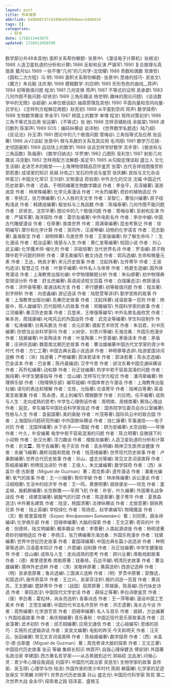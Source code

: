 ```yaml
---
layout: post
title: 书本推荐
abbrlink: b48008fd7c63406a9299dbeecd4b0d34
tags: []
categories:
  - 好书
date: 1716513443975
updated: 1716513450390
---
```


<span style="color: #373a40;">数学部分共48本其他</span>\ <span style="color: #373a40;">面积关系帮你解题- 张景中</span>\ <span style="color: #373a40;">《漫话电子计算机》张根法</span>\ <span style="color: #373a40;">1988 人造卫星轨道的分析和计算</span>\ <span style="color: #373a40;">1986 反射和反演 严镇军</span>\ <span style="color: #373a40;">1990 复合推理与真值表 戴月仙</span>\ <span style="color: #373a40;">1989 一些不像“几何”的几何学-沈信耀</span>\ <span style="color: #373a40;">1986 奇数和偶数 常庚哲</span>\ <span style="color: #373a40;">《圆和二次方程》马 明</span>\ <span style="color: #373a40;">1986 面积关系帮你解题- 张景中</span>\ <span style="color: #373a40;">思维的技巧- 吴宣文</span>\ <span style="color: #373a40;">《魔方》朱兆毅 沈庆海</span>\ <span style="color: #373a40;">1988 模糊数学-刘应明</span>\ <span style="color: #373a40;">1985 形形色色的曲线\_\_蒋声</span>\ <span style="color: #373a40;">1984 初等极值问题 程龙</span>\ <span style="color: #373a40;">1981 几何变换 蒋声</span>\ <span style="color: #373a40;">1987 不等式的证明 吴承鄫</span>\ <span style="color: #373a40;">1983 几何作图不能问题-邱贤忠</span>\ <span style="color: #373a40;">1989 三角形趣谈 杨世明</span>\ <span style="color: #373a40;">趣味的图论问题</span>\ <span style="color: #373a40;">《谈谈数学中的无限》谷超豪</span>\ <span style="color: #373a40;">从单位根谈起</span>\ <span style="color: #373a40;">抽屉原理及其他</span>\ <span style="color: #373a40;">1990 平面向量和空间向量-吕学礼</span>\ <span style="color: #373a40;">《怎样列方程解应用题》赵宪初</span>\ <span style="color: #373a40;">1989 从平面到空间 蒋声</span>\ <span style="color: #373a40;">数学探奇</span>\ <span style="color: #373a40;">1988 生物数学趣谈 李金平</span>\ <span style="color: #373a40;">1987 棋盘上的数学 单墫 程龙</span>\ <span style="color: #373a40;">矩阵对策初步</span>\ <span style="color: #373a40;">1986 三角不等式及应用 张运筹</span>\ <span style="color: #373a40;">《不等式》张 驰</span>\ <span style="color: #373a40;">1986 怎样添辅助线 余振棠</span>\ <span style="color: #373a40;">1988 递归数列 陈家声</span>\ <span style="color: #373a40;">1989 SOS：编码纵横谈 谈详柏</span>\ <span style="color: #373a40;">《世界数学名题选》陆乃超</span>\ <span style="color: #373a40;">《反证法》孙玉清</span>\ <span style="color: #373a40;">1981 图论中的几个极值问题 管梅谷</span>\ <span style="color: #373a40;">三角恒等式及应用 张运筹</span>\ <span style="color: #373a40;">1986 从√2谈起 张景中</span>\ <span style="color: #373a40;">根与系数的关系及其应用 毛鸿翔</span>\ <span style="color: #373a40;">1981 数学万花镜-史坦因豪斯</span>\ <span style="color: #373a40;">1989 运动场上的数学</span>\ <span style="color: #373a40;">1989 谈谈怎样学好数学 苏步青</span>\ <span style="color: #373a40;">《极坐标与三角函数》陈福泰</span>\ <span style="color: #373a40;">《数学归纳法》华罗庚</span>\ <span style="color: #373a40;">1982 凸图形 吴利生</span>\ <span style="color: #373a40;">1987 射影几何趣谈 冯克勤</span>\ <span style="color: #373a40;">1982 怎样用配方法解题-奚定华</span>\ <span style="color: #373a40;">1985 从勾股定理谈起 盛立人 文化生活辑</span>\ <span style="color: #373a40;">走进艺术的殿堂——上海博物馆精品百件鉴赏 张雷</span>\ <span style="color: #373a40;">古代吉祥钱图像赏析 郭若愚</span>\ <span style="color: #373a40;">成语里的知识 吴越 孙佑之</span>\ <span style="color: #373a40;">宝石的传说与鉴赏 张庆麟</span>\ <span style="color: #373a40;">民俗与文化杂谈 仲富兰</span>\ <span style="color: #373a40;">中国文化常识 王尔龄</span>\ <span style="color: #373a40;">文物漫话 郭伯南</span>\ <span style="color: #373a40;">中外文化的交流 沈福 中国近代历史故事</span>\ <span style="color: #373a40;">作者：迟森，于明同编著生物数学趣谈 作者：李金平，苏淳编著</span>\ <span style="color: #373a40;">漫游卤宫 作者：林岸殊编著</span>\ <span style="color: #373a40;">化学元素漫话 作者：叶永烈编著</span>\ <span style="color: #373a40;">奇妙的植物适应 作者：李扬汉，张万佛编著</span>\ <span style="color: #373a40;">引人入胜的天文学 作者：吴智仁，曹恒兴编著</span>\ <span style="color: #373a40;">原子结构浅说 作者：韩建成编著</span>\ <span style="color: #373a40;">极坐标与三角函数 作者：陈福泰著</span>\ <span style="color: #373a40;">几何作图不能问题 作者：邱贤忠，沈宗华著</span>\ <span style="color: #373a40;">图论中的几个极值问题 作者：管梅谷著</span>\ <span style="color: #373a40;">反射和反演 作者：严镇军著</span>\ <span style="color: #373a40;">海洋探险 作者：雷宗友编著</span>\ <span style="color: #373a40;">中外电影名作 作者：李亦中编</span>\ <span style="color: #373a40;">中国古代雕塑漫谈 作者：任荣著</span>\ <span style="color: #373a40;">兽类世界 作者：周满章编著</span>\ <span style="color: #373a40;">昆虫考察记 作者：徐明编写</span>\ <span style="color: #373a40;">摩尔和化学计算 作者：吴同传，汪淑琴编</span>\ <span style="color: #373a40;">动物的化学语言 作者：范志勤著</span>\ <span style="color: #373a40;">瀛海取宝 作者：胡明辉著</span>\ <span style="color: #373a40;">鸟类世界 作者：王家骏编著</span>\ <span style="color: #373a40;">你了解生命吗？：生化漫话 作者：嵇汝运著</span>\ <span style="color: #373a40;">情感与人生 作者：黄仁发等编著</span>\ <span style="color: #373a40;">校园小说 作者：刘心武主编</span>\ <span style="color: #373a40;">化学魔术师-催化剂 作者：洪祖培著</span>\ <span style="color: #373a40;">当代世界名诗 作者：罗洛编</span>\ <span style="color: #373a40;">原子物理中若干问题的辨析 作者：谭玉美编写</span>\ <span style="color: #373a40;">散文诗选 作者：郭风选编</span>\ <span style="color: #373a40;">生命和微量元素 作者：王达，杨良才著</span>\ <span style="color: #373a40;">宋元历史故事 作者：沈起炜著</span>\ <span style="color: #373a40;">左传菁华 作者：王淑均选注</span>\ <span style="color: #373a40;">智慧之花 作者：叶敦平编著</span>\ <span style="color: #373a40;">中外名人与体育 作者：杨更生选编</span>\ <span style="color: #373a40;">国外体育漫话 作者：上海教育出版社编</span>\ <span style="color: #373a40;">中学物理解题分析 作者：朱仙顺著</span>\ <span style="color: #373a40;">初中物理典型错误分析 作者：舒五虎编著</span>\ <span style="color: #373a40;">英语阅读短文百篇 作者：白瑞廉选注</span>\ <span style="color: #373a40;">修辞漫话 作者：洪怀香等著</span>\ <span style="color: #373a40;">普通话和方言 作者：李行健著</span>\ <span style="color: #373a40;">初等极值问题 作者：程龙著</span>\ <span style="color: #373a40;">别字辨析 作者：向思鑫编</span>\ <span style="color: #373a40;">游记选读 作者：陆慰萱等讲评</span>\ <span style="color: #373a40;">勤学苦练的故事 作者：上海教育出版社编</span>\ <span style="color: #373a40;">先秦历史故事 作者：沈起炜著</span>\ <span style="color: #373a40;">成语故事一百则 作者：杨振中，陈人雄编写</span>\ <span style="color: #373a40;">历代聪明人的故事 作者：郑雁编写</span>\ <span style="color: #373a40;">外国科学家的故事 作者：江河编著</span>\ <span style="color: #373a40;">秦汉历史故事 作者：吕登来，王唤强等编写</span>\ <span style="color: #373a40;">中外名歌名曲欣赏 作者：柴本尧，周瑞康编</span>\ <span style="color: #373a40;">叱咤风云的外国战将 作者：武克全等编著</span>\ <span style="color: #373a40;">学生科技制作 作者：松涛编著</span>\ <span style="color: #373a40;">分离系数法 作者：余元庆著</span>\ <span style="color: #373a40;">摄影艺术欣赏 作者：朱羽君，刘书亮编著</span>\ <span style="color: #373a40;">你想当业余科学家吗 作者：火树安，刘贵兴等编</span>\ <span style="color: #373a40;">乐海沧桑：外国乐苑漫步 作者：钱黛编著</span>\ <span style="color: #373a40;">叶圣陶读本 作者：叶圣陶著；叶至善编</span>\ <span style="color: #373a40;">茅盾读本 作者：茅盾著；庄钟庆选编</span>\ <span style="color: #373a40;">魏晋南北朝历史故事 作者：曹治雄编著中国古代文学家的青少年时代 作者：方仁工著</span>\ <span style="color: #373a40;">中国古典长篇小说选讲 作者：种明章等选讲</span>\ <span style="color: #373a40;">陆游爱国诗词选解 作者：（宋）陆游著；严修编著</span>\ <span style="color: #373a40;">郭沫若读本 作者：郭沫若著；陈永志选编</span>\ <span style="color: #373a40;">巴金读本 作者：巴金著；陈丹晨编选</span>\ <span style="color: #373a40;">汉字今昔 作者：邰汶东著中国交通纵横谈 作者：芮乔松编著</span>\ <span style="color: #373a40;">动和静 作者：孙正铨编著</span>\ <span style="color: #373a40;">热学中若干容易混淆的问题 作者：施纯著</span>\ <span style="color: #373a40;">中学生健康指导 作者：佳山编</span>\ <span style="color: #373a40;">怎样写化学方程式 作者：潘鸿章编著</span>\ <span style="color: #373a40;">物理俱乐部 作者：《物理俱乐部》编写组编</span>\ <span style="color: #373a40;">中国体育古今漫话 作者：上海教育出版社编</span>\ <span style="color: #373a40;">语句的表达和理解 作者：文炼，允贻著</span>\ <span style="color: #373a40;">论语菁华 作者：陆唏白等著</span>\ <span style="color: #373a40;">英语寓言故事集 作者：陈永德，吴上利编写</span>\ <span style="color: #373a40;">模糊数学 作者：刘应明，任平编著</span>\ <span style="color: #373a40;">成熟与人生：走向成熟的思考</span>\ <span style="color: #373a40;">中学生心理例话作者：周明南，周根南著</span>\ <span style="color: #373a40;">赛场心理战 作者：庭昆，李东编写中国社会科学家自述 作者：国务院学位委员会办公室编著</span>\ <span style="color: #373a40;">性格与人生 作者：袁振国著</span>\ <span style="color: #373a40;">美的奥秘 作者：叶茂等著</span>\ <span style="color: #373a40;">国际风云中的联合国 作者：上海国际问题研究所编</span>\ <span style="color: #373a40;">中外国歌纵横谈 作者：钱仁康著</span>\ <span style="color: #373a40;">军事通信——电子对抗 作者：沈国祥编著</span>\ <span style="color: #373a40;">水下杀手——潜艇 作者：顾为安编著</span>\ <span style="color: #373a40;">太空战戟——导弹 作者：叶久，朴安编著 电学中若干容易混淆的问题 作者：陈立明著</span>\ <span style="color: #373a40;">显微镜下的小动物 作者：张汉光著</span>\ <span style="color: #373a40;">浮力趣谈 作者：楼振龙编著</span>\ <span style="color: #373a40;">人造卫星轨道的分析和计算 作者：俞文〓，陈守吉编著</span>\ <span style="color: #373a40;">电子实验 作者：袁永明编</span>\ <span style="color: #373a40;">精神卫生医师谈健康 作者：余展飞编著</span>\ <span style="color: #373a40;">趣析动能和势能 作者：钱茂绪编著</span>\ <span style="color: #373a40;">世界现代历史故事 作者：卢秉群编著</span>\ <span style="color: #373a40;">世界古代历史故事 作者：孙山，盛志光等编</span>\ <span style="color: #373a40;">常见文言词语类释 作者：陈榕甫编著</span>\ <span style="color: #373a40;">桥牌技法进阶 作者：王俊人，朱文雄编著</span>\ <span style="color: #373a40;">数学探奇 作者：（西）米盖尔·德·古斯曼（Miguel de Guzman）著；周克希译</span>\ <span style="color: #373a40;">遗传漫话 作者：潘重光编著</span>\ <span style="color: #373a40;">氧气的故事 作者：王一川编著</span>\ <span style="color: #373a40;">帮你学碳 作者：林岸殊编著</span>\ <span style="color: #373a40;">诉讼漫谈 作者：汪纲翔著</span>\ <span style="color: #373a40;">生活中的经济学 作者：王一鸣，黄惠明著</span>\ <span style="color: #373a40;">钢铁堡垒——坦克 作者：童孟候，施鹤群编著</span>\ <span style="color: #373a40;">长空群鹰——军用飞机 作者：朴安，叶久编著</span>\ <span style="color: #373a40;">外国著名战争战役 作者：续建宜编著</span>\ <span style="color: #373a40;">碳酸气的行踪 作者：陈道章著</span>\ <span style="color: #373a40;">墨子菁华 作者：夏景森选注</span>\ <span style="color: #373a40;">中外著名建筑 作者：陆坚，杨国清著</span>\ <span style="color: #373a40;">法律纵横谈 作者：尤俊意著</span>\ <span style="color: #373a40;">钢铁两兄弟 作者：钱止英编</span>\ <span style="color: #373a40;">学校绿化 作者：陈扬宏，赵学漱编写</span>\ <span style="color: #373a40;">物理魔盒 作者：（苏）鲍·彼里莫维奇（Борис Феофанович Билимович）著；刘同荣，薛永祥编译</span>\ <span style="color: #373a40;">化学俱乐部 作者：田锡申编著</span>\ <span style="color: #373a40;">大脑的探索 作者：王文正著</span>\ <span style="color: #373a40;">奇异的叶 作者：倪德祥，陆文明编著</span>\ <span style="color: #373a40;">概率趣谈 作者：李蔷著</span>\ <span style="color: #373a40;">人类起源讲座 作者：杨明波著奇妙的植物适应 作者：李扬汉，张万佛编著乐海沧桑：外国乐苑漫步 作者：钱黛编著</span>\ <span style="color: #373a40;">世界中世纪历史故事 作者：翟国璋编著</span>\ <span style="color: #373a40;">中国古典长篇小说选讲 作者：种明章等选讲</span>\ <span style="color: #373a40;">汉语基本知识 作者：卉君编</span>\ <span style="color: #373a40;">动和静 作者：孙正铨编著</span>\ <span style="color: #373a40;">中学生健康指导 作者：佳山编</span>\ <span style="color: #373a40;">成熟与人生：走向成熟的思考 作者：顾兴业著</span>\ <span style="color: #373a40;">席勒戏剧故事 作者：（德）弗里德里希·席勒原著；钱春绮，石达平编</span>\ <span style="color: #373a40;">明清历史故事 作者：曹治雄编著</span>\ <span style="color: #373a40;">儒林外史选粹 作者：（清）吴敬梓原著；黄霖选析</span>\ <span style="color: #373a40;">西游记选粹 作者：（明）吴承恩原著；鲁兵选编</span>\ <span style="color: #373a40;">三国演义选粹 作者：（明）罗贯中原著；郭豫适，旬茵选评</span>\ <span style="color: #373a40;">唐传奇英华 作者：王立兴，吴翠芬注析</span>\ <span style="color: #373a40;">婉约词选一百首 作者：黄润苏，王文鹏编</span>\ <span style="color: #373a40;">楚辞菁华 作者：（战国）屈原原著；蒋锡康，陈英编</span>\ <span style="color: #373a40;">历代咏史诗选 作者：章回选注</span>\ <span style="color: #373a40;">中国现代文学史话 作者：薛绥之等著</span>\ <span style="color: #373a40;">李白诗歌鉴赏 作者：（唐）李白著；霍松林，尚永亮选析</span>\ <span style="color: #373a40;">青春诗选 作者：王一萍等编</span>\ <span style="color: #373a40;">漫话中国工艺美术 作者：王悟生编著</span>\ <span style="color: #373a40;">中国历代书法名作赏析 作者：洪丕谟著</span>\ <span style="color: #373a40;">海关古今谈 作者：周熊编著</span>\ <span style="color: #373a40;">化学游艺宫 作者：田锡申编著</span>\ <span style="color: #373a40;">名人与音乐 作者：姚耕，方达编著</span>\ <span style="color: #373a40;">外国绘画故事 作者：柴庆翔编著</span>\ <span style="color: #373a40;">音乐春秋：中国近现代音乐家故事选 作者：吕金藻著</span>\ <span style="color: #373a40;">武术初阶 作者：邱丕相编著</span>\ <span style="color: #373a40;">应用文通信 作者：沈心祖编写</span>\ <span style="color: #373a40;">思维的技巧：实用形式逻辑讲话 作者：吴宣文编著</span>\ <span style="color: #373a40;">电影的昨天·今天和明天 作者：汪天云，张函编著</span>\ <span style="color: #373a40;">常见文言词语类释 作者：陈榕甫编著</span>\ <span style="color: #373a40;">数学探奇 作者：（西）米盖尔·德·古斯曼（Miguel de Guzman）著；周克希译大脑的探索 作者：王文正著</span>\ <span style="color: #373a40;">中国现代历史故事 张云 等编 集邮长知识 林霏开</span>\ <span style="color: #373a40;">自我心理保健法 傅安球</span>\ <span style="color: #373a40;">外国著名政治家 李建国</span>\ <span style="color: #373a40;">西方著名哲学家——从古希腊到近代 郑裕硕 沈品发</span>\ <span style="color: #373a40;">问候心灵：青少年心理自我调适 刘国平</span>\ <span style="color: #373a40;">中国历代政治家 吴慈生</span>\ <span style="color: #373a40;">生物学家的故事 袁传密、吴玉璋</span>\ <span style="color: #373a40;">心理学与你 陆洛</span>\ <span style="color: #373a40;">外国作家的青少年时代 陈刚 解露曦</span>\ <span style="color: #373a40;">化学家的足迹 张保文 华荣麟 刘明干</span>\ <span style="color: #373a40;">世界古代历史故事 孙山 盛志光</span>\ <span style="color: #373a40;">中国历代科学家 陈哲 第二次世界大战 金永华</span>\ <span style="color: #373a40;">探索者之路 钮泽富、盛根玉</span>
